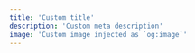 ```yaml
---
title: 'Custom title'
description: 'Custom meta description'
image: 'Custom image injected as `og:image`'
---
```



